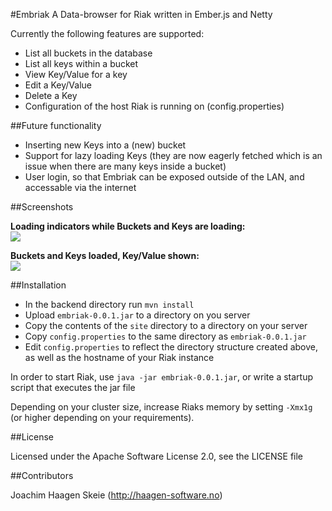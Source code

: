 #Embriak
A Data-browser for Riak written in Ember.js and Netty

Currently the following features are supported:

 - List all buckets in the database
 - List all keys within a bucket
 - View Key/Value for a key
 - Edit a Key/Value
 - Delete a Key
 - Configuration of the host Riak is running on (config.properties)

##Future functionality

 - Inserting new Keys into a (new) bucket
 - Support for lazy loading Keys (they are now eagerly fetched which is an issue when there are many keys inside a bucket)
 - User login, so that Embriak can be exposed outside of the LAN, and accessable via the internet

##Screenshots

<b>Loading indicators while Buckets and Keys are loading:</b><br />
<img src="http://stuff.haagen.name/embriak1.png" /><br />

<b>Buckets and Keys loaded, Key/Value shown:</b><br />
<img src="http://stuff.haagen.name/embriak2.png" /><br />

##Installation

 - In the backend directory run ``mvn install``
 - Upload ``embriak-0.0.1.jar`` to a directory on you server
 - Copy the contents of the ``site`` directory to a directory on your server
 - Copy ``config.properties`` to the same directory as ``embriak-0.0.1.jar``
 - Edit ``config.properties`` to reflect the directory structure created above, as well as the hostname of your Riak instance

In order to start Riak, use ``java -jar embriak-0.0.1.jar``, or write a startup script that executes the jar file

Depending on your cluster size, increase Riaks memory by setting ``-Xmx1g`` (or higher depending on your requirements). 

##License

Licensed under the Apache Software License 2.0, see the LICENSE file

##Contributors

Joachim Haagen Skeie (http://haagen-software.no)
